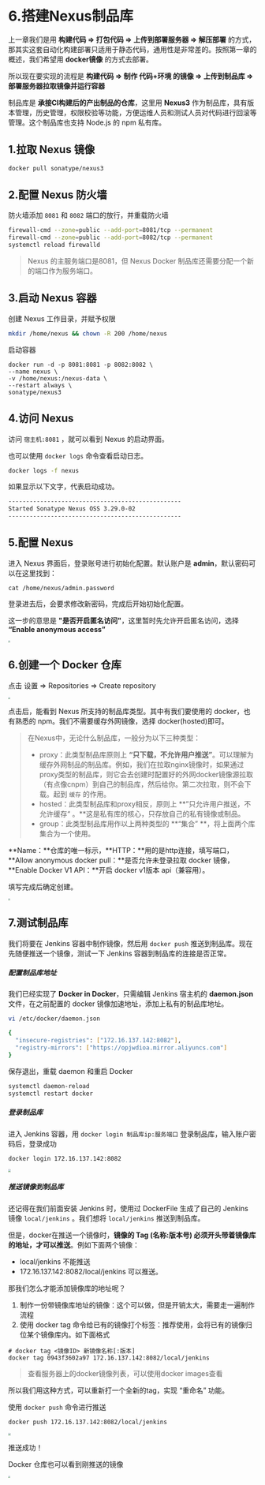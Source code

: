 # 6.搭建Nexus制品库

上一章我们是用 **构建代码 => 打包代码 => 上传到部署服务器 => 解压部署** 的方式，那其实这套自动化构建部署只适用于静态代码，通用性是非常差的。按照第一章的概述，我们希望用 **docker镜像** 的方式去部署。

所以现在要实现的流程是 **构建代码 => 制作 代码+环境 的镜像 => 上传到制品库 => 部署服务器拉取镜像并运行容器**

制品库是 **承接CI构建后的产出制品的仓库**，这里用 **Nexus3** 作为制品库，具有版本管理，历史管理，权限校验等功能，方便运维人员和测试人员对代码进行回滚等管理。这个制品库也支持 Node.js 的 npm 私有库。



## 1.拉取 Nexus 镜像

```bash
docker pull sonatype/nexus3
```



## 2.配置 Nexus 防火墙

防火墙添加 `8081` 和 `8082` 端口的放行，并重载防火墙

```bash
firewall-cmd --zone=public --add-port=8081/tcp --permanent
firewall-cmd --zone=public --add-port=8082/tcp --permanent
systemctl reload firewalld
```

> Nexus 的主服务端口是8081，但 Nexus Docker 制品库还需要分配一个新的端口作为服务端口。



## 3.启动 Nexus 容器

创建 Nexus 工作目录，并赋予权限

```bash
mkdir /home/nexus && chown -R 200 /home/nexus
```

启动容器

```
docker run -d -p 8081:8081 -p 8082:8082 \
--name nexus \
-v /home/nexus:/nexus-data \
--restart always \
sonatype/nexus3
```



## 4.访问 Nexus

访问 `宿主机:8081` ，就可以看到 Nexus 的启动界面。

也可以使用 `docker logs` 命令查看启动日志。

```bash
docker logs -f nexus
```

如果显示以下文字，代表启动成功。

```bash
-------------------------------------------------
Started Sonatype Nexus OSS 3.29.0-02
-------------------------------------------------
```



## 5.配置 Nexus

进入 Nexus 界面后，登录账号进行初始化配置。默认账户是 **admin**，默认密码可以在这里找到：

```
cat /home/nexus/admin.password
```

登录进去后，会要求修改新密码，完成后开始初始化配置。



这一步的意思是 **"是否开启匿名访问"**，这里暂时先允许开启匿名访问，选择  **“Enable anonymous access”**

<img src="http://qiniu.zwhid.online//uPic/22-40-31-9PNsy5.png" style="zoom:25%;" />

## 6.创建一个 Docker 仓库

点击 设置 => Repositories => Create repository

<img src="http://qiniu.zwhid.online//uPic/22-54-25-jh3Ang.png" style="zoom:25%;" />

点击后，能看到 Nexus 所支持的制品库类型。其中有我们要使用的 docker，也有熟悉的 npm。我们不需要缓存外网镜像，选择 docker(hosted)即可。



> 在Nexus中，无论什么制品库，一般分为以下三种类型：
> - proxy：此类型制品库原则上 **“只下载，不允许用户推送”**。可以理解为缓存外网制品的制品库。例如，我们在拉取nginx镜像时，如果通过proxy类型的制品库，则它会去创建时配置好的外网docker镜像源拉取（有点像cnpm）到自己的制品库，然后给你。第二次拉取，则不会下载。起到 `缓存` 的作用。
> - hosted：此类型制品库和proxy相反，原则上 **”只允许用户推送，不允许缓存“ 。**这是私有库的核心，只存放自己的私有镜像或制品。
> - group：此类型制品库用作以上两种类型的 **“集合” **，将上面两个库集合为一个使用。



**Name：**仓库的唯一标示，**HTTP：**用的是http连接，填写端口，**Allow anonymous docker pull：**是否允许未登录拉取 docker 镜像，**Enable Docker V1 API：**开启 docker v1版本 api（兼容用）。

填写完成后确定创建。

<img src="http://qiniu.zwhid.online//uPic/23-08-40-QPa2tZ.png" style="zoom:25%;" />





## 7.测试制品库

我们将要在 Jenkins 容器中制作镜像，然后用 `docker push` 推送到制品库。现在先随便推送一个镜像，测试一下 Jenkins 容器到制品库的连接是否正常。



##### 配置制品库地址

我们已经实现了 **Docker in Docker**，只需编辑 Jenkins 宿主机的 **daemon.json** 文件，在之前配置的 docker 镜像加速地址，添加上私有的制品库地址。

```bash
vi /etc/docker/daemon.json
```

```bash
{
  "insecure-registries": ["172.16.137.142:8082"],
  "registry-mirrors": ["https://opjwdioa.mirror.aliyuncs.com"]
}
```

保存退出，重载 daemon 和重启 Docker

```bash
systemctl daemon-reload
systemctl restart docker
```



##### 登录制品库

进入 Jenkins 容器，用 `docker login 制品库ip:服务端口` 登录制品库，输入账户密码后，登录成功

```bash
docker login 172.16.137.142:8082
```
<img src="http://qiniu.zwhid.online//uPic/12-09-41-4eFaf4.png" style="zoom:33%;" />

##### 推送镜像到制品库

还记得在我们前面安装 Jenkins 时，使用过 DockerFile 生成了自己的 Jenkins 镜像 `local/jenkins` 。我们想将 `local/jenkins` 推送到制品库。

但是，docker在推送一个镜像时，**镜像的 Tag (名称:版本号) 必须开头带着镜像库的地址，才可以推送**。例如下面两个镜像：
- local/jenkins 不能推送
- 172.16.137.142:8082/local/jenkins 可以推送。

那我们怎么才能添加镜像库的地址呢？

1. 制作一份带镜像库地址的镜像：这个可以做，但是开销太大，需要走一遍制作流程
2. 使用 docker tag 命令给已有的镜像打个标签：推荐使用，会将已有的镜像归位某个镜像库内。如下面格式

```
# docker tag <镜像ID> 新镜像名称[:版本]
docker tag 0943f3602a97 172.16.137.142:8082/local/jenkins
```

> 查看服务器上的docker镜像列表，可以使用docker images查看

所以我们用这种方式，可以重新打一个全新的tag，实现 “重命名” 功能。



使用 `docker push` 命令进行推送

```bash
docker push 172.16.137.142:8082/local/jenkins
```

<img src="http://qiniu.zwhid.online//uPic/15-23-06-NFqrnt.png" style="zoom:33%;" />

推送成功！

Docker 仓库也可以看到刚推送的镜像

<img src="http://qiniu.zwhid.online//uPic/15-31-12-Ki565m.png" style="zoom:25%;" />